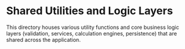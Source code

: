 # Shared Utilities and Logic Layers

This directory houses various utility functions and core business logic layers (validation, services, calculation engines, persistence) that are shared across the application.
